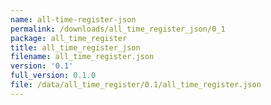 ```yaml
---
name: all-time-register-json
permalink: /downloads/all_time_register_json/0_1
package: all_time_register
title: all_time_register_json
filename: all_time_register.json
version: '0.1'
full_version: 0.1.0
file: /data/all_time_register/0.1/all_time_register.json
---
```

